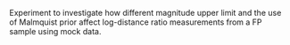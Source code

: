 Experiment to investigate how different magnitude upper limit and the use of Malmquist prior affect log-distance ratio measurements from a FP sample using mock data.
